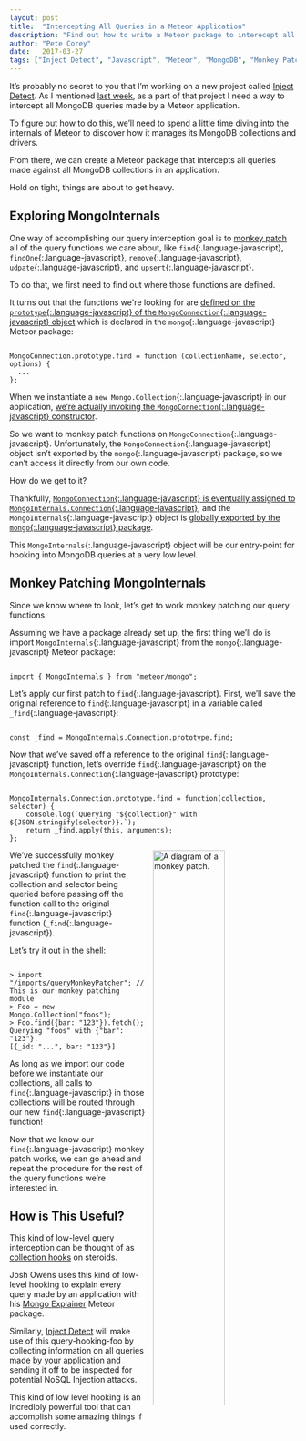 ```yaml
---
layout: post
title:  "Intercepting All Queries in a Meteor Application"
description: "Find out how to write a Meteor package to interecept all queries sent to MongoDB using a technique called monkey patching."
author: "Pete Corey"
date:   2017-03-27
tags: ["Inject Detect", "Javascript", "Meteor", "MongoDB", "Monkey Patching"]
---
```


It’s probably no secret to you that I’m working on a new project called [Inject Detect](http://www.injectdetect.com/). As I mentioned [last week](http://www.east5th.co/blog/2017/03/20/how-am-i-building-inject-detect/), as a part of that project I need a way to intercept all MongoDB queries made by a Meteor application.

To figure out how to do this, we’ll need to spend a little time diving into the internals of Meteor to discover how it manages its MongoDB collections and drivers.

From there, we can create a Meteor package that intercepts all queries made against all MongoDB collections in an application.

Hold on tight, things are about to get heavy.

## Exploring MongoInternals

One way of accomplishing our query interception goal is to [monkey patch](http://stackoverflow.com/questions/5626193/what-is-a-monkey-patch) all of the query functions we care about, like `find`{:.language-javascript}, `findOne`{:.language-javascript}, `remove`{:.language-javascript}, `udpate`{:.language-javascript}, and `upsert`{:.language-javascript}.

To do that, we first need to find out where those functions are defined.

It turns out that the functions we're looking for are [defined on the `prototype`{:.language-javascript} of the `MongoConnection`{:.language-javascript} object](https://github.com/meteor/meteor/blob/d93c021c896029d774ccecc7241ff20ec4045568/packages/mongo/mongo_driver.js#L771-L815) which is declared in the `mongo`{:.language-javascript} Meteor package:

<pre class='language-javascript'><code class='language-javascript'>
MongoConnection.prototype.find = function (collectionName, selector, options) {
  ...
};
</code></pre>

When we instantiate a `new Mongo.Collection`{:.language-javascript} in our application, [we’re actually invoking the `MongoConnection`{:.language-javascript} constructor](https://github.com/meteor/meteor/blob/87681c8f166641c6c3e34958032a5a070aa2d11a/packages/mongo/remote_collection_driver.js#L4).

So we want to monkey patch functions on `MongoConnection`{:.language-javascript}. Unfortunately, the `MongoConnection`{:.language-javascript} object isn’t exported by the `mongo`{:.language-javascript} package, so we can’t access it directly from our own code.

How do we get to it?

Thankfully, [`MongoConnection`{:.language-javascript} is eventually assigned to `MongoInternals.Connection`{:.language-javascript}](https://github.com/meteor/meteor/blob/d93c021c896029d774ccecc7241ff20ec4045568/packages/mongo/mongo_driver.js#L1377), and the `MongoInternals`{:.language-javascript} object is [globally exported by the `mongo`{:.language-javascript} package](https://github.com/meteor/meteor/blob/d93c021c896029d774ccecc7241ff20ec4045568/packages/mongo/package.js#L65).

This `MongoInternals`{:.language-javascript} object will be our entry-point for hooking into MongoDB queries at a very low level.

## Monkey Patching MongoInternals

Since we know where to look, let’s get to work monkey patching our query functions.

Assuming we have a package already set up, the first thing we’ll do is import `MongoInternals`{:.language-javascript} from the `mongo`{:.language-javascript} Meteor package:

<pre class='language-javascript'><code class='language-javascript'>
import { MongoInternals } from "meteor/mongo";
</code></pre>

Let’s apply our first patch to `find`{:.language-javascript}. First, we’ll save the original reference to `find`{:.language-javascript} in a variable called `_find`{:.language-javascript}:

<pre class='language-javascript'><code class='language-javascript'>
const _find = MongoInternals.Connection.prototype.find;
</code></pre>

Now that we’ve saved off a reference to the original `find`{:.language-javascript} function, let’s override `find`{:.language-javascript} on the `MongoInternals.Connection`{:.language-javascript} prototype:

<pre class='language-javascript'><code class='language-javascript'>
MongoInternals.Connection.prototype.find = function(collection, selector) {
    console.log(`Querying "${collection}" with ${JSON.stringify(selector)}.`);
    return _find.apply(this, arguments);
};
</code></pre>

<img src="https://s3-us-west-1.amazonaws.com/www.east5th.co/img/monkeypatch.png" style="float: right; width: 50%; margin: 0 0 0 1em;" alt="A diagram of a monkey patch.">

We’ve successfully monkey patched the `find`{:.language-javascript} function to print the collection and selector being queried before passing off the function call to the original `find`{:.language-javascript} function (`_find`{:.language-javascript}).

Let’s try it out in the shell:

<pre class='language-javascript'><code class='language-javascript'>
> import "/imports/queryMonkeyPatcher"; // This is our monkey patching module
> Foo = new Mongo.Collection("foos");
> Foo.find({bar: "123"}).fetch();
Querying "foos" with {"bar": "123"}.
[{_id: "...", bar: "123"}]
</code></pre>

As long as we import our code before we instantiate our collections, all calls to `find`{:.language-javascript} in those collections will be routed through our new `find`{:.language-javascript} function!

Now that we know our `find`{:.language-javascript} monkey patch works, we can go ahead and repeat the procedure for the rest of the query functions we’re interested in.

## How is This Useful?

This kind of low-level query interception can be thought of as [collection hooks](https://github.com/matb33/meteor-collection-hooks) on steroids.

Josh Owens uses this kind of low-level hooking to explain every query made by an application with his [Mongo Explainer](https://github.com/queso/mongo-explainer/) Meteor package.

Similarly, [Inject Detect](http://www.injectdetect.com/) will make use of this query-hooking-foo by collecting information on all queries made by your application and sending it off to be inspected for potential NoSQL Injection attacks.

This kind of low level hooking is an incredibly powerful tool that can accomplish some amazing things if used correctly.
